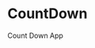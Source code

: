 # CountDown
 Count Down App
     
          
                                                        
                                                                     
                                                                
                                                   
                                                   
                              
                    
              
    
 
   
